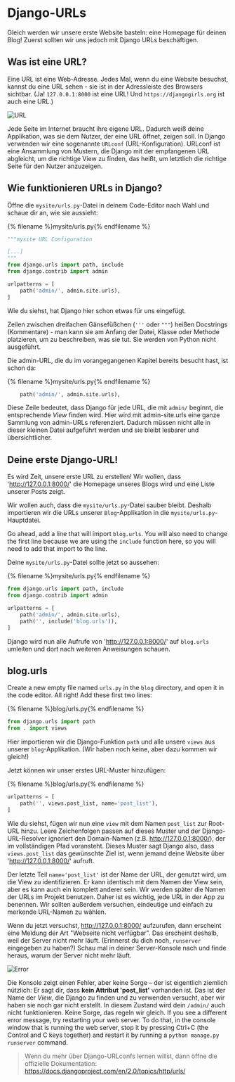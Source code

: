 # Django-URLs

Gleich werden wir unsere erste Website basteln: eine Homepage für deinen Blog! Zuerst sollten wir uns jedoch mit Django URLs beschäftigen.

## Was ist eine URL?

Eine URL ist eine Web-Adresse. Jedes Mal, wenn du eine Website besuchst, kannst du eine URL sehen - sie ist in der Adressleiste des Browsers sichtbar. (Ja! `127.0.0.1:8000` ist eine URL! Und `https://djangogirls.org` ist auch eine URL.)

![URL](images/url.png)

Jede Seite im Internet braucht ihre eigene URL. Dadurch weiß deine Applikation, was sie dem Nutzer, der eine URL öffnet, zeigen soll. In Django verwenden wir eine sogenannte `URLconf` (URL-Konfiguration). URLconf ist eine Ansammlung von Mustern, die Django mit der empfangenen URL abgleicht, um die richtige View zu finden, das heißt, um letztlich die richtige Seite für den Nutzer anzuzeigen.

## Wie funktionieren URLs in Django?

Öffne die `mysite/urls.py`-Datei in deinem Code-Editor nach Wahl und schaue dir an, wie sie aussieht:

{% filename %}mysite/urls.py{% endfilename %}

```python
"""mysite URL Configuration

[...]
"""
from django.urls import path, include
from django.contrib import admin

urlpatterns = [
    path('admin/', admin.site.urls),
]
```

Wie du siehst, hat Django hier schon etwas für uns eingefügt.

Zeilen zwischen dreifachen Gänsefüßchen (`'''` oder `"""`) heißen Docstrings (Kommentare) - man kann sie am Anfang der Datei, Klasse oder Methode platzieren, um zu beschreiben, was sie tut. Sie werden von Python nicht ausgeführt.

Die admin-URL, die du im vorangegangenen Kapitel bereits besucht hast, ist schon da:

{% filename %}mysite/urls.py{% endfilename %}

```python
    path('admin/', admin.site.urls),
```

Diese Zeile bedeutet, dass Django für jede URL, die mit `admin/` beginnt, die entsprechende *View* finden wird. Hier wird mit admin-site.urls eine ganze Sammlung von admin-URLs referenziert. Dadurch müssen nicht alle in dieser kleinen Datei aufgeführt werden und sie bleibt lesbarer und übersichtlicher.

## Deine erste Django-URL!

Es wird Zeit, unsere erste URL zu erstellen! Wir wollen, dass 'http://127.0.0.1:8000/' die Homepage unseres Blogs wird und eine Liste unserer Posts zeigt.

Wir wollen auch, dass die `mysite/urls.py`-Datei sauber bleibt. Deshalb importieren wir die URLs unserer `Blog`-Applikation in die `mysite/urls.py`-Hauptdatei.

Go ahead, add a line that will import `blog.urls`. You will also need to change the first line because we are using the `include` function here, so you will need to add that import to the line.

Deine `mysite/urls.py`-Datei sollte jetzt so aussehen:

{% filename %}mysite/urls.py{% endfilename %}

```python
from django.urls import path, include
from django.contrib import admin

urlpatterns = [
    path('admin/', admin.site.urls),
    path('', include('blog.urls')),
]
```

Django wird nun alle Aufrufe von 'http://127.0.0.1:8000/' auf `blog.urls` umleiten und dort nach weiteren Anweisungen schauen.

## blog.urls

Create a new empty file named `urls.py` in the `blog` directory, and open it in the code editor. All right! Add these first two lines:

{% filename %}blog/urls.py{% endfilename %}

```python
from django.urls import path
from . import views
```

Hier importieren wir die Django-Funktion `path` und alle unsere `views` aus unserer `blog`-Applikation. (Wir haben noch keine, aber dazu kommen wir gleich!)

Jetzt können wir unser erstes URL-Muster hinzufügen:

{% filename %}blog/urls.py{% endfilename %}

```python
urlpatterns = [
    path('', views.post_list, name='post_list'),
]
```

Wie du siehst, fügen wir nun eine `view` mit dem Namen `post_list` zur Root-URL hinzu. Leere Zeichenfolgen passen auf dieses Muster und der Django-URL-Resolver ignoriert den Domain-Namen (z.B. http://127.0.0.1:8000/), der im vollständigen Pfad voransteht. Dieses Muster sagt Django also, dass `views.post_list` das gewünschte Ziel ist, wenn jemand deine Website über 'http://127.0.0.1:8000/' aufruft.

Der letzte Teil `name='post_list'` ist der Name der URL, der genutzt wird, um die View zu identifizieren. Er kann identisch mit dem Namen der View sein, aber es kann auch ein komplett anderer sein. Wir werden später die Namen der URLs im Projekt benutzen. Daher ist es wichtig, jede URL in der App zu benennen. Wir sollten außerdem versuchen, eindeutige und einfach zu merkende URL-Namen zu wählen.

Wenn du jetzt versuchst, http://127.0.0.1:8000/ aufzurufen, dann erscheint eine Meldung der Art "Webseite nicht verfügbar". Das erscheint deshalb, weil der Server nicht mehr läuft. (Erinnerst du dich noch, `runserver` eingegeben zu haben?) Schau mal in deiner Server-Konsole nach und finde heraus, warum der Server nicht mehr läuft.

![Error](images/error1.png)

Die Konsole zeigt einen Fehler, aber keine Sorge – der ist eigentlich ziemlich nützlich: Er sagt dir, dass **kein Attribut 'post_list'** vorhanden ist. Das ist der Name der *View*, die Django zu finden und zu verwenden versucht, aber wir haben sie noch gar nicht erstellt. In diesem Zustand wird dein `/admin/` auch nicht funktionieren. Keine Sorge, das regeln wir gleich. If you see a different error message, try restarting your web server. To do that, in the console window that is running the web server, stop it by pressing Ctrl+C (the Control and C keys together) and restart it by running a `python manage.py runserver` command.

> Wenn du mehr über Django-URLconfs lernen willst, dann öffne die offizielle Dokumentation: https://docs.djangoproject.com/en/2.0/topics/http/urls/